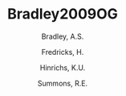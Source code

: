 ---
title: Bradley2009OG
author: 
	- Bradley, A.S. 
	- Fredricks, H. 
	- Hinrichs, K.U. 
	- Summons, R.E. 
pubtitle:  "Structural diversity of diether lipids in carbonate chimneys at the Lost City Hydrothermal Field"
journal: Organic Geochemistry 
volume: 40 
number: 12 
pages: 1169-1178  
year: 2009
category: publication
---